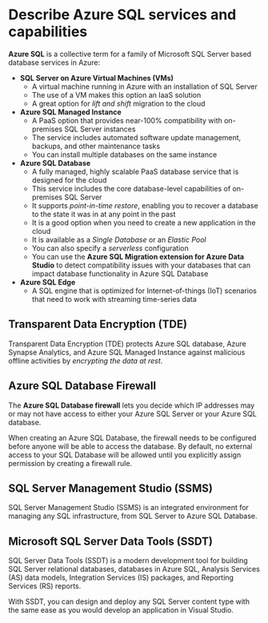 # Describe Azure SQL services and capabilities

**Azure SQL** is a collective term for a family of Microsoft SQL Server based database services in Azure:
- **SQL Server on Azure Virtual Machines (VMs)**
    - A virtual machine running in Azure with an installation of SQL Server
    - The use of a VM makes this option an IaaS solution
    - A great option for *lift and shift* migration to the cloud
- **Azure SQL Managed Instance**
    - A PaaS option that provides near-100% compatibility with on-premises SQL Server instances
    - The service includes automated software update management, backups, and other maintenance tasks
    - You can install multiple databases on the same instance
- **Azure SQL Database** 
    - A fully managed, highly scalable PaaS database service that is designed for the cloud
    - This service includes the core database-level capabilities of on-premises SQL Server
    - It supports *point-in-time restore*, enabling you to recover a database to the state it was in at any point in the past
    - It is a good option when you need to create a new application in the cloud
    - It is available as a *Single Database* or an *Elastic Pool*
    - You can also specify a *serverless* configuration
    - You can use the **Azure SQL Migration extension for Azure Data Studio** to detect compatibility issues with your databases that can impact database functionality in Azure SQL Database
- **Azure SQL Edge** 
    - A SQL engine that is optimized for Internet-of-things (IoT) scenarios that need to work with streaming time-series data

## Transparent Data Encryption (TDE)

Transparent Data Encryption (TDE) protects Azure SQL database, Azure Synapse Analytics, and Azure SQL Managed Instance against malicious offline activities by *encrypting the data at rest*.

## Azure SQL Database Firewall

The **Azure SQL Database firewall** lets you decide which IP addresses may or may not have access to either your Azure SQL Server or your Azure SQL database. 

When creating an Azure SQL Database, the firewall needs to be configured before anyone will be able to access the database. By default, no external access to your SQL Database will be allowed until you explicitly assign permission by creating a firewall rule.
 
## SQL Server Management Studio (SSMS)

SQL Server Management Studio (SSMS) is an integrated environment for managing any SQL infrastructure, from SQL Server to Azure SQL Database.

## Microsoft SQL Server Data Tools (SSDT)

SQL Server Data Tools (SSDT) is a modern development tool for building SQL Server relational databases, databases in Azure SQL, Analysis Services (AS) data models, Integration Services (IS) packages, and Reporting Services (RS) reports. 

With SSDT, you can design and deploy any SQL Server content type with the same ease as you would develop an application in Visual Studio.
